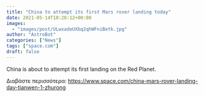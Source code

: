 ```yaml
---
title: "China to attempt its first Mars rover landing today"
date: 2021-05-14T18:28:12+00:00
images:
  - "images/post/ULwxadeUXbq2qhWFniBetk.jpg"
author: "AstroBot"
categories: ["News"]
tags: ["space.com"]
draft: false
---
```


China is about to attempt its first landing on the Red Planet. 

Διαβάστε περισσότερα: https://www.space.com/china-mars-rover-landing-day-tianwen-1-zhurong
